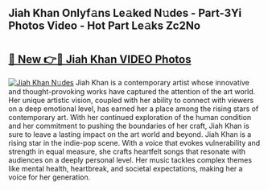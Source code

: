 ## Jiah Khan Onlyf𝚊ns Le𝚊ked N𝚞des - Part-3Yi Photos Video - Hot Part Le𝚊ks Zc2No

# <h2><a href="http://ac37217.deff.icu/?id=Jiah+Khan">🔗 New 👉🔴 Jiah Khan VIDEO Photos</a></h2>

[![Jiah Khan N𝚞des](https://i.imgur.com/rIISA9y.gif)](http://ac37217.deff.icu/?id=Jiah+Khan)
Jiah Khan is a contemporary artist whose innovative and thought-provoking works have captured the attention of the art world. Her unique artistic vision, coupled with her ability to connect with viewers on a deep emotional level, has earned her a place among the rising stars of contemporary art. With her continued exploration of the human condition and her commitment to pushing the boundaries of her craft, Jiah Khan is sure to leave a lasting impact on the art world and beyond. Jiah Khan is a rising star in the indie-pop scene. With a voice that evokes vulnerability and strength in equal measure, she crafts heartfelt songs that resonate with audiences on a deeply personal level. Her music tackles complex themes like mental health, heartbreak, and societal expectations, making her a voice for her generation.
